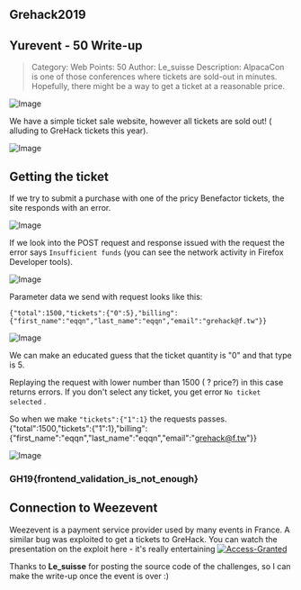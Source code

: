 ## Grehack2019 

## Yurevent - 50 Write-up

>Category: Web
>Points: 50
>Author: Le_suisse 
>Description:
>AlpacaCon is one of those conferences where tickets are sold-out in minutes. Hopefully, there might be a way to get a ticket at a reasonable price.

![Image](https://eqqn.github.io/images/alpaca1.png)

We have a simple ticket sale website, however all tickets are sold out! ( alluding to GreHack tickets this year).

![Image](https://eqqn.github.io/images/alpaca2.png)

## Getting the ticket

If we try to submit a purchase with one of the pricy Benefactor tickets, the site responds with an error.

![Image](https://eqqn.github.io/images/alpaca3.png)

If we look into the POST request and response issued with the request the error says `Insufficient funds` (you can see the network activity in Firefox Developer tools).

![Image](https://eqqn.github.io/images/alpaca4.png)

Parameter data we send with request looks like this:

```
{"total":1500,"tickets":{"0":5},"billing":{"first_name":"eqqn","last_name":"eqqn","email":"grehack@f.tw"}}
```

![Image](https://eqqn.github.io/images/alpaca6.png)

We can make an educated guess that the ticket quantity is "0" and that type is 5. 

Replaying the request with lower number than 1500 ( ? price?) in this case returns errors. If you don't select any ticket, you get error
`No ticket selected` . 

So when we make ` "tickets":{"1":1} ` the requests passes. 
{"total":1500,"tickets":{"1":1},"billing":{"first_name":"eqqn","last_name":"eqqn","email":"grehack@f.tw"}}

![Image](https://eqqn.github.io/images/alpaca5.png)

### GH19{frontend_validation_is_not_enough}

## Connection to Weezevent

Weezevent is a payment service provider used by many events in France. A similar bug was exploited to get a tickets to GreHack. You can watch the presentation on the exploit here - it's really entertaining
[![Access-Granted](https://i.ytimg.com/vi_webp/h3evjbGnT1Y/sddefault.webp)](https://www.youtube.com/watch?v=h3evjbGnT1Y)

Thanks to **Le_suisse** for posting the source code of the challenges, so I can make the write-up once the event is over :)

